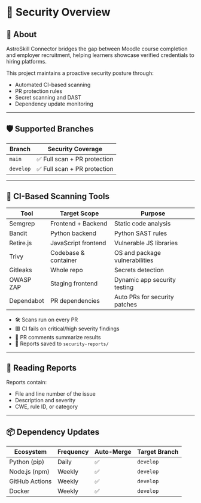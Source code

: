 # 🔐 Security Overview

## 🚀 About

AstroSkill Connector bridges the gap between Moodle course completion and employer recruitment, helping learners showcase verified credentials to hiring platforms.

This project maintains a proactive security posture through:
- Automated CI-based scanning
- PR protection rules
- Secret scanning and DAST
- Dependency update monitoring

---

## 🛡 Supported Branches

| Branch    | Security Coverage          |
|-----------|----------------------------|
| `main`    | ✅ Full scan + PR protection |
| `develop` | ✅ Full scan + PR protection |

---

## 🧪 CI-Based Scanning Tools

| Tool         | Target Scope         | Purpose                                           |
|--------------|----------------------|---------------------------------------------------|
| Semgrep      | Frontend + Backend   | Static code analysis                              |
| Bandit       | Python backend       | Python SAST rules                                 |
| Retire.js    | JavaScript frontend  | Vulnerable JS libraries                           |
| Trivy        | Codebase & container | OS and package vulnerabilities                    |
| Gitleaks     | Whole repo           | Secrets detection                                 |
| OWASP ZAP    | Staging frontend     | Dynamic app security testing                      |
| Dependabot   | PR dependencies      | Auto PRs for security patches                     |

- 🛠️ Scans run on every PR
- 🟥 CI fails on critical/high severity findings
- 💬 PR comments summarize results
- 📁 Reports saved to `security-reports/`

---

## 🧠 Reading Reports

Reports contain:
- File and line number of the issue
- Description and severity
- CWE, rule ID, or category

---

## 📦 Dependency Updates

| Ecosystem       | Frequency | Auto-Merge | Target Branch |
|-----------------|-----------|------------|----------------|
| Python (pip)    | Daily     | ✅          | `develop`      |
| Node.js (npm)   | Weekly    | ✅          | `develop`      |
| GitHub Actions  | Weekly    | ✅          | `develop`      |
| Docker          | Weekly    | ✅          | `develop`      |
